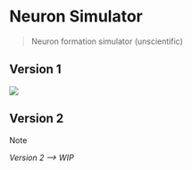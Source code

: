 # Neuron Simulator
> Neuron formation simulator (unscientific)
## Version 1

![](https://cdn.discordapp.com/attachments/810456487729168415/1185594816332042260/NeuronLab.png?ex=65902e37&is=657db937&hm=8733eca182e72f84f11573c9858eaf321241d63cfb23c3fea51cc698eeb5400f&)

## Version 2
> [!NOTE]
> *Version 2 --> WIP*
